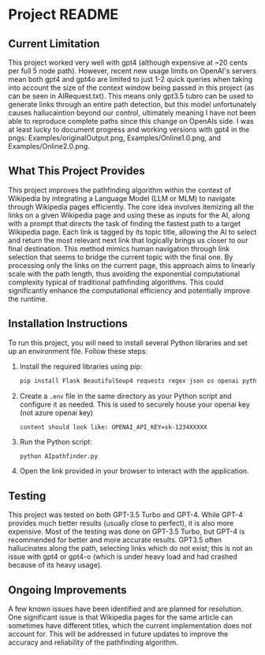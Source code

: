 # Project README

## Current Limitation
This project worked very well with gpt4 (although expensive at ~20 cents per full 5 node path). However, recent new usage limits on OpenAI's servers mean both gpt4 and gpt4o are limited to just 1-2 quick queries when taking into account the size of the context window being passed in this project (as can be seen in AIRequest.txt). This means only gpt3.5 tubro can be used to generate links through an entire path detection, but this model unfortunately causes hallucaintion beyond our control, ultimately meaning I have not been able to reproduce complete paths since this change on OpenAIs side. I was at least lucky to document progress and working versions with gpt4 in the pngs: Examples/originalOutput.png, Examples/Online1.0.png, and Examples/Online2.0.png.

## What This Project Provides

This project improves the pathfinding algorithm within the context of Wikipedia by integrating a Language Model (LLM or MLM) to navigate through Wikipedia pages efficiently. The core idea involves itemizing all the links on a given Wikipedia page and using these as inputs for the AI, along with a prompt that directs the task of finding the fastest path to a target Wikipedia page. Each link is tagged by its topic title, allowing the AI to select and return the most relevant next link that logically brings us closer to our final destination. This method mimics human navigation through link selection that seems to bridge the current topic with the final one. By processing only the links on the current page, this approach aims to linearly scale with the path length, thus avoiding the exponential computational complexity typical of traditional pathfinding algorithms. This could significantly enhance the computational efficiency and potentially improve the runtime.

## Installation Instructions

To run this project, you will need to install several Python libraries and set up an environment file. Follow these steps:

1. Install the required libraries using pip:
    ```bash
    pip install Flask BeautifulSoup4 requests regex json os openai python-dotenv case-insensitive time
    ```

2. Create a `.env` file in the same directory as your Python script and configure it as needed. This is used to securely house your openai key (not azure openai key)
    ```
    content should look like: OPENAI_API_KEY=sk-1234XXXXX
    ```
3. Run the Python script:
    ```bash
    python AIpathfinder.py
    ```

4. Open the link provided in your browser to interact with the application.

## Testing

This project was tested on both GPT-3.5 Turbo and GPT-4. While GPT-4 provides much better results (usually close to perfect), it is also more expensive. Most of the testing was done on GPT-3.5 Turbo, but GPT-4 is recommended for better and more accurate results. GPT3.5 often hallucinates along the path, selecting links which do not exist; this is not an issue with gpt4 or gpt4-o (which is under heavy load and had crashed because of its heavy usage).

## Ongoing Improvements

A few known issues have been identified and are planned for resolution. One significant issue is that Wikipedia pages for the same article can sometimes have different titles, which the current implementation does not account for. This will be addressed in future updates to improve the accuracy and reliability of the pathfinding algorithm.
